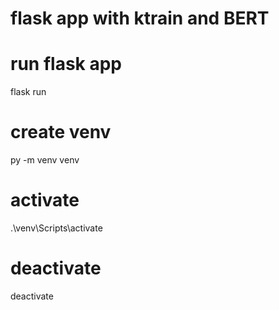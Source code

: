 # flask app with ktrain and BERT

# run flask app

flask run

# create venv

py -m venv venv

# activate

.\venv\Scripts\activate

# deactivate

deactivate
